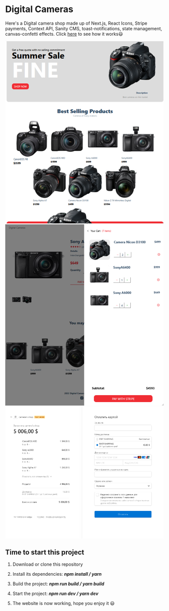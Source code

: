 # Digital Cameras

Here's a Digital camera shop made up of Next.js, React Icons, Stripe payments, Context API, Sanity CMS, toast-notifications, state management, canvas-confetti effects. Click [here](https://ecommerce-stripe-ksalpern.vercel.app/) to see how it works😃

![](https://github.com/ksalpern/portfolio/blob/main/public/images/portfolio/DigitalCameras.png?raw=true)
![](https://github.com/ksalpern/portfolio/blob/main/public/images/portfolio/DigitalCameras3.png?raw=true)
![](https://github.com/ksalpern/portfolio/blob/main/public/images/portfolio/DigitalCameras4.png?raw=true)

## Time to start this project

1. Download or clone this repository

2. Install its dependencies: **_npm install / yarn_**

3. Build the project: **_npm run build / yarn build_**

4. Start the project: **_npm run dev / yarn dev_**

5. The website is now working, hope you enjoy it 😃

